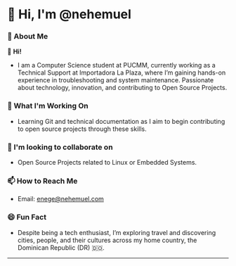 # 👋 Hi, I'm @nehemuel  

### 👀 About Me  

👋 **Hi!**

* I am a Computer Science student at PUCMM, currently working as a Technical Support at Importadora La Plaza, where I’m gaining hands-on experience in troubleshooting and system maintenance. Passionate about technology, innovation, and contributing to Open Source Projects.

### 🌱 What I'm Working On  

- Learning Git and technical documentation as I aim to begin contributing to open source projects through these skills.

### 🤝 I'm looking to collaborate on  

- Open Source Projects related to Linux or Embedded Systems.  

### 📫 How to Reach Me  

* Email: [enege@nehemuel.com](mailto:enege@nehemuel.com) 

### 😄 Fun Fact  

* Despite being a tech enthusiast, I’m exploring travel and discovering cities, people, and their cultures across my home country, the Dominican Republic (DR) 🇩🇴.  

---



<!---
nehemuel/nehemuel is a ✨ special ✨ repository because its `README.md` (this file) appears on your GitHub profile.
You can click the Preview link to take a look at your changes.
--->
